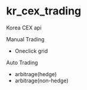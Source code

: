 # kr_cex_trading
Korea CEX api

Manual Trading
 - Oneclick grid

Auto Trading
 - arbitrage(hedge)
 - arbitrage(non-hedge)

